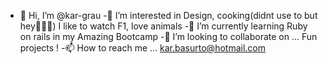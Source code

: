 - 👋 Hi, I’m @kar-grau
-👀 I’m interested in Design, cooking(didnt use to but hey👩🏽‍🍳) I like to watch F1, love animals
-🌱 I’m currently learning Ruby on rails in my Amazing Bootcamp
-💞️ I’m looking to collaborate on ... Fun projects !
-📫 How to reach me ... kar.basurto@hotmail.com

<!---
kar-grau/kar-grau is a ✨ special ✨ repository because its `README.md` (this file) appears on your GitHub profile.
You can click the Preview link to take a look at your changes.
--->
